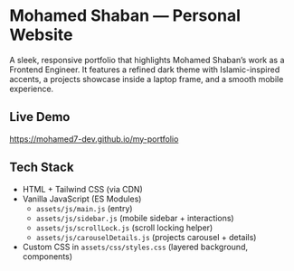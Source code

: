 # Mohamed Shaban — Personal Website

A sleek, responsive portfolio that highlights Mohamed Shaban’s work as a Frontend Engineer. It features a refined dark theme with Islamic-inspired accents, a projects showcase inside a laptop frame, and a smooth mobile experience.

## Live Demo
https://mohamed7-dev.github.io/my-portfolio

## Tech Stack
- HTML + Tailwind CSS (via CDN)
- Vanilla JavaScript (ES Modules)
  - `assets/js/main.js` (entry)
  - `assets/js/sidebar.js` (mobile sidebar + interactions)
  - `assets/js/scrollLock.js` (scroll locking helper)
  - `assets/js/carouselDetails.js` (projects carousel + details)
- Custom CSS in `assets/css/styles.css` (layered background, components)
